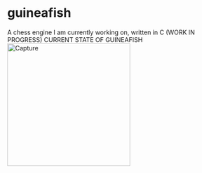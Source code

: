 # guineafish
A chess engine I am currently working on, written in C (WORK IN PROGRESS)
CURRENT STATE OF GUINEAFISH<img width="280" alt="Capture" src="https://user-images.githubusercontent.com/85965318/201218460-d19b6b4f-8b99-4325-a2aa-9db8e9a76ae0.PNG">

